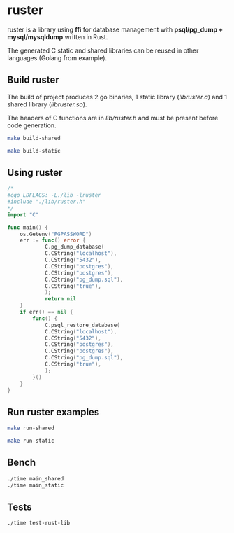 # ruster

ruster is a library using **ffi** for database management with **psql/pg_dump + mysql/mysqldump** written in Rust.

The generated C static and shared libraries can be reused in other languages (Golang from example).

## Build ruster

The build of project produces 2 go binaries, 1 static library (_libruster.a_) and 1 shared library (_libruster.so_).

The headers of C functions are in _lib/ruster.h_ and must be present before code generation. 

```bash
make build-shared
```

```bash
make build-static
```

## Using ruster

```go
/*                                             
#cgo LDFLAGS: -L./lib -lruster                 
#include "./lib/ruster.h"                      
*/                                             
import "C"                                     

func main() {                                   
    os.Getenv("PGPASSWORD")                   
    err := func() error {                     
            C.pg_dump_database(               
    		C.CString("localhost"),           
    		C.CString("5432"),                
    		C.CString("postgres"),            
    		C.CString("postgres"),            
    		C.CString("pg_dump.sql"),         
    		C.CString("true"),                
    		);                                
    		return nil                        
    }                                         
    if err() == nil {                         
        func() {                              
            C.psql_restore_database(          
        	C.CString("localhost"),           
        	C.CString("5432"),                
        	C.CString("postgres"),            
        	C.CString("postgres"),            
        	C.CString("pg_dump.sql"),         
        	C.CString("true"),                
            );                                
        }()                                   
    }                                         
}
```

## Run ruster examples

```bash
make run-shared
```

```bash
make run-static
```

## Bench

```bash
./time main_shared
./time main_static
```

## Tests

```bash
./time test-rust-lib
```
